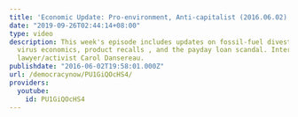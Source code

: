 ```yaml
---
title: 'Economic Update: Pro-environment, Anti-capitalist (2016.06.02)'
date: "2019-09-26T02:44:14+08:00"
type: video
description: This week's episode includes updates on fossil-fuel divestment, Zika
  virus economics, product recalls , and the payday loan scandal. Interview with environmentalist
  lawyer/activist Carol Dansereau.
publishdate: "2016-06-02T19:58:01.000Z"
url: /democracynow/PU1GiQOcHS4/
providers:
  youtube:
    id: PU1GiQOcHS4
---
```

